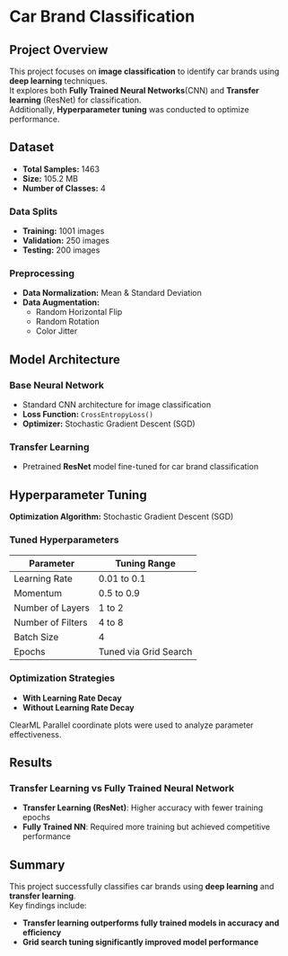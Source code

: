 # Car Brand Classification

## Project Overview

This project focuses on **image classification** to identify car brands using **deep learning** techniques.  
It explores both **Fully Trained Neural Networks**(CNN) and **Transfer learning** (ResNet) for classification.  
Additionally, **Hyperparameter tuning** was conducted to optimize performance.

## Dataset

- **Total Samples:** 1463  
- **Size:** 105.2 MB  
- **Number of Classes:** 4    

### **Data Splits**
- **Training:** 1001 images  
- **Validation:** 250 images  
- **Testing:** 200 images  

### **Preprocessing**
- **Data Normalization:** Mean & Standard Deviation  
- **Data Augmentation:**  
  - Random Horizontal Flip  
  - Random Rotation  
  - Color Jitter  

## Model Architecture

### **Base Neural Network**
- Standard CNN architecture for image classification  
- **Loss Function:** `CrossEntropyLoss()`  
- **Optimizer:** Stochastic Gradient Descent (SGD)  

### **Transfer Learning**
- Pretrained **ResNet** model fine-tuned for car brand classification  

## Hyperparameter Tuning

**Optimization Algorithm:** Stochastic Gradient Descent (SGD)  

### **Tuned Hyperparameters**
| **Parameter**          | **Tuning Range** |
|------------------------|-----------------|
| Learning Rate         | 0.01 to 0.1     |
| Momentum             | 0.5 to 0.9      |
| Number of Layers     | 1 to 2          |
| Number of Filters    | 4 to 8          |
| Batch Size          | 4               |
| Epochs              | Tuned via Grid Search |

### **Optimization Strategies**
- **With Learning Rate Decay**  
- **Without Learning Rate Decay**  

ClearML Parallel coordinate plots were used to analyze parameter effectiveness.

## Results

### **Transfer Learning vs Fully Trained Neural Network**
- **Transfer Learning (ResNet)**: Higher accuracy with fewer training epochs  
- **Fully Trained NN**: Required more training but achieved competitive performance  

## Summary

This project successfully classifies car brands using **deep learning** and **transfer learning**.  
Key findings include:  
- **Transfer learning outperforms fully trained models in accuracy and efficiency**  
- **Grid search tuning significantly improved model performance**  
